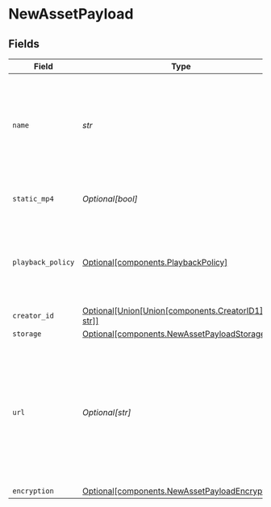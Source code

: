 # NewAssetPayload


## Fields

| Field                                                                                                                  | Type                                                                                                                   | Required                                                                                                               | Description                                                                                                            | Example                                                                                                                |
| ---------------------------------------------------------------------------------------------------------------------- | ---------------------------------------------------------------------------------------------------------------------- | ---------------------------------------------------------------------------------------------------------------------- | ---------------------------------------------------------------------------------------------------------------------- | ---------------------------------------------------------------------------------------------------------------------- |
| `name`                                                                                                                 | *str*                                                                                                                  | :heavy_check_mark:                                                                                                     | Name of the asset. This is not necessarily the filename, can be a<br/>custom name or title<br/>                        | filename.mp4                                                                                                           |
| `static_mp4`                                                                                                           | *Optional[bool]*                                                                                                       | :heavy_minus_sign:                                                                                                     | Whether to generate MP4s for the asset.                                                                                | true                                                                                                                   |
| `playback_policy`                                                                                                      | [Optional[components.PlaybackPolicy]](../../models/components/playbackpolicy.md)                                       | :heavy_minus_sign:                                                                                                     | Whether the playback policy for a asset or stream is public or signed                                                  |                                                                                                                        |
| `creator_id`                                                                                                           | [Optional[Union[Union[components.CreatorID1], str]]](../../models/components/inputcreatorid.md)                        | :heavy_minus_sign:                                                                                                     | N/A                                                                                                                    |                                                                                                                        |
| `storage`                                                                                                              | [Optional[components.NewAssetPayloadStorage]](../../models/components/newassetpayloadstorage.md)                       | :heavy_minus_sign:                                                                                                     | N/A                                                                                                                    |                                                                                                                        |
| `url`                                                                                                                  | *Optional[str]*                                                                                                        | :heavy_minus_sign:                                                                                                     | URL where the asset contents can be retrieved. Only allowed (and<br/>also required) in the upload asset via URL endpoint.<br/> | https://s3.amazonaws.com/my-bucket/path/filename.mp4                                                                   |
| `encryption`                                                                                                           | [Optional[components.NewAssetPayloadEncryption]](../../models/components/newassetpayloadencryption.md)                 | :heavy_minus_sign:                                                                                                     | N/A                                                                                                                    |                                                                                                                        |